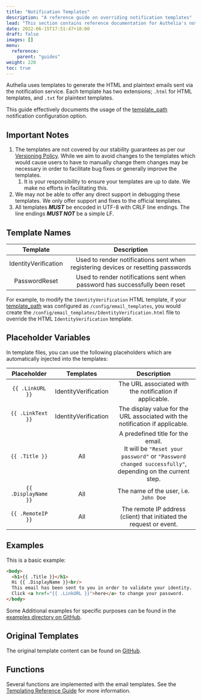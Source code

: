 ```yaml
---
title: "Notification Templates"
description: "A reference guide on overriding notification templates"
lead: "This section contains reference documentation for Authelia's notification templates."
date: 2022-06-15T17:51:47+10:00
draft: false
images: []
menu:
  reference:
    parent: "guides"
weight: 220
toc: true
---
```


Authelia uses templates to generate the HTML and plaintext emails sent via the notification service. Each template has
two extensions; `.html` for HTML templates, and `.txt` for plaintext templates.

This guide effectively documents the usage of the
[template_path](../../configuration/notifications/introduction.md#template_path) notification configuration option.

## Important Notes

1. The templates are not covered by our stability guarantees as per our [Versioning Policy]. While we aim to avoid
   changes to the templates which would cause users to have to manually change them changes may be necessary in order to
   facilitate bug fixes or generally improve the templates.
   1. It is your responsibility to ensure your templates are up to date. We make no efforts in facilitating this.
2. We may not be able to offer any direct support in debugging these templates. We only offer support and fixes to
   the official templates.
3. All templates __*MUST*__ be encoded in UTF-8 with CRLF line endings. The line endings __*MUST NOT*__ be a simple LF.

## Template Names

|       Template       |                                    Description                                    |
|:--------------------:|:---------------------------------------------------------------------------------:|
| IdentityVerification | Used to render notifications sent when registering devices or resetting passwords |
|    PasswordReset     |    Used to render notifications sent when password has successfully been reset    |

For example, to modify the `IdentityVerification` HTML template, if your
[template_path](../../configuration/notifications/introduction.md#template_path) was configured as
`/config/email_templates`, you would create the `/config/email_templates/IdentityVerification.html` file to override the
HTML `IdentityVerification` template.

## Placeholder Variables

In template files, you can use the following placeholders which are automatically injected into the templates:

|     Placeholder      |      Templates       |                                                                  Description                                                                   |
|:--------------------:|:--------------------:|:----------------------------------------------------------------------------------------------------------------------------------------------:|
|   `{{ .LinkURL }}`   | IdentityVerification |                                            The URL associated with the notification if applicable.                                             |
|  `{{ .LinkText }}`   | IdentityVerification |                                 The display value for the URL associated with the notification if applicable.                                  |
|    `{{ .Title }}`    |         All          | A predefined title for the email. <br> It will be `"Reset your password"` or `"Password changed successfully"`, depending on the current step. |
| `{{ .DisplayName }}` |         All          |                                                     The name of the user, i.e. `John Doe`                                                      |
|  `{{ .RemoteIP }}`   |         All          |                                      The remote IP address (client) that initiated the request or event.                                       |

## Examples

This is a basic example:

```html
<body>
  <h1>{{ .Title }}</h1>
  Hi {{ .DisplayName }}<br/>
  This email has been sent to you in order to validate your identity.
  Click <a href="{{ .LinkURL }}">here</a> to change your password.
</body>
```

Some Additional examples for specific purposes can be found in the
[examples directory on GitHub](https://github.com/authelia/authelia/tree/master/examples/templates/notifications).

## Original Templates

The original template content can be found on
[GitHub](https://github.com/authelia/authelia/tree/master/internal/templates/src/notification).

## Functions

Several functions are implemented with the email templates. See the
[Templating Reference Guide](../../reference/guides/templating.md) for more information.

[host]: ../../configuration/notifications/smtp.md#host
[server_name]: ../../configuration/notifications/smtp.md#tls
[sender]: ../../configuration/notifications/smtp.md#sender
[identifier]: ../../configuration/notifications/smtp.md#identifier
[Versioning Policy]: ../../policies/versioning.md
